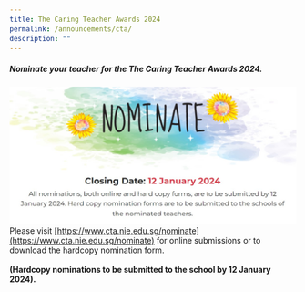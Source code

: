 ```yaml
---
title: The Caring Teacher Awards 2024
permalink: /announcements/cta/
description: ""
---
```

##### Nominate your teacher for the The Caring Teacher Awards 2024.

![](/images/Annoucements/caring%20teacher.jpg)
<br> Please visit [https://www.cta.nie.edu.sg/nominate](https://www.cta.nie.edu.sg/nominate) for online submissions or to download the hardcopy nomination form.
<br><br>
**(Hardcopy nominations to be submitted to the school by 12 January 2024).**